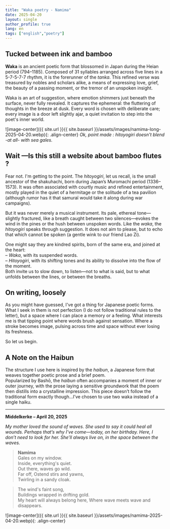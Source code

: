 ```yaml
---
title: "Waka poetry - Namima"
date: 2025-04-20
layout: single
author_profile: true
lang: en
tags: ["english","poetry"]
---
```


## Tucked between ink and bamboo

**Waka** is an ancient poetic form that blossomed in Japan during the Heian period (794–1185). Composed of 31 syllables arranged across five lines in a 5-7-5-7-7 rhythm, it is the forerunner of the *tanka*. This refined verse was treasured by nobles and scholars alike, a means of expressing love, grief, the beauty of a passing moment, or the tremor of an unspoken insight.

Waka is an art of suggestion, where emotion shimmers just beneath the surface, never fully revealed. It captures the ephemeral: the fluttering of thoughts in the breeze at dusk. Every word is chosen with deliberate care; every image is a door left slightly ajar, a quiet invitation to step into the poet's inner world.

![image-center]({{ site.url }}{{ site.baseurl }}/assets/images/namima-long-2025-04-20.webp){: .align-center} *Ok, point made : hitoyogiri doesn't blend -at all- with sea gales.*

## Wait —Is this still a website about bamboo flutes ?

Fear not. I'm getting to the point.
The *hitoyogiri*, let us recall, is the small ancestor of the shakuhachi, born during Japan’s Muromachi period (1336–1573). It was often associated with courtly music and refined entertainment, mostly played in the quiet of a hermitage or the solitude of a tea pavilion (although rumor has it that samuraï would take it along during war campaigns).

But it was never merely a musical instrument. Its pale, ethereal tone—slightly fractured, like a breath caught between two silences—evokes the wind in the pines or the hush between unspoken words. Like the *waka*, the *hitoyogiri* speaks through suggestion. It does not aim to please, but to echo that which cannot be spoken (a gentle wink to our friend Lao Zi).

One might say they are kindred spirits, born of the same era, and joined at the heart:  
– *Waka*, with its suspended words.  
– *Hitoyogiri*, with its shifting tones and its ability to dissolve into the flow of the moment.  
Both invite us to slow down, to listen—not to what is said, but to what unfolds between the lines, or between the breaths.

## On writing, loosely 

As you might have guessed, I've got a thing for Japanese poetic forms. What I seek in them is not perfection (I do not follow traditional rules to the letter), but a space where I can place a memory or a feeling. What interests me is that tipping point where words brush against sensation. Where a stroke becomes image, pulsing across time and space without ever losing its freshness.

So let us begin.

## A Note on the Haibun

The structure I use here is inspired by the *haibun*, a Japanese form that weaves together poetic prose and a brief poem.  
Popularized by Bashō, the *haibun* often accompanies a moment of inner or outer journey, with the prose laying a sensitive groundwork that the poem then distills into a crystalline impression.
This piece doesn’t follow the traditional form exactly though...I’ve chosen to use two waka instead of a single haiku.

---

**Middelkerke – April 20, 2025**

*My mother loved the sound of waves.
She used to say it could heal all wounds.
Perhaps that’s why I’ve come—today, on her birthday.
Here, I don’t need to look for her.
She’ll always live on, in the space between the waves.*

> **Namima**  
> Gales on my window.  
> Inside, everything's quiet.  
> Out there, waves go wild.  
> Far off, Ostend stirs and yawns,  
> Twirling in a sandy cloak.

> The wind's faint song,  
> Buildings wrapped in drifting gold.  
> My heart will always belong here,
> Where wave meets wave and disappears.

![image-center]({{ site.url }}{{ site.baseurl }}/assets/images/namima-2025-04-20.webp){: .align-center}

